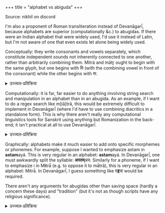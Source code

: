 +++
title = "alphabet vs abiguda"
+++

Source: nikhil on discord

I'm also a proponent of Roman transliteration instead of Devanāgarī́, because alphabets are superior (computationally &c.) to abugidas.  If there were an Indian alphabet that were widely used, I'd use it instead of Latin, but I'm not aware of one that even exists let alone being widely used.

Conceptually: they write consonants and vowels separately, which constitute independent sounds not inherently connected to one another, rather than arbitrarily combining them.  Mitrá and mātr̥ ought to begin with the same glyph, but one begins with मि (with the combining vowel in front of the consonant) while the other begins with मा.

<details><summary>उज्ज्वल-प्रतिक्रिया</summary>

svābhāvika-tvḗna (konsepcualī) ítyayáṁ śábdō dr̥ṣṭi-sāpēkṣáḥ (rilēṭiv). dēvanāgaryā́m ḗkēna lipyakṣarḗṇa (gliph-dvārā́) ḗka ēvá svara-varṇáḥ sūcyata íti tátra sundáram 🙂 . ná tú táthā rōmaka-lipāú 😕.
</details>


Computationally: it is far, far easier to do anything involving string search and manipulation in an alphabet than in an abugida.  As an example, if I want to do a regex search like m[iā]trā, this would be extremely difficult to implement in Devanāgarī́ (where I'd have to use combining diacritics in a standalone form).  This is why there aren't really any computational linguistics tools for Sanskrit using anything but Romanization in the back-end; it isn't practical at all to use Devanāgarī́.

<details><summary>उज्ज्वल-प्रतिक्रिया</summary>

kím idám ucyatē 🤷‍♂️ nikhila! saṅgáṇaṁ lípāv ā́yattaṁ ná bhavati khálu! gurukāryā́ya rōmakalipír ápi ná yujyatē 😞 . yát tú kriyátē tád varṇa-vicchēdá 👈  íti kathyatē, ná tú rōmakalipyā́ lḗkhanam íti 😂 . tátra svárāṇām udāttā-nudāttatváṁ hrasva-dīrghatváṁ, vyáñjanānām mārdava-ghōṣatva-vargādi-parijñā́naṁ ca kartavyàm bhavati. tán ná āi-ē-es-ṭī-madhyḗ darśyatē, ná ca es-el-pī-madhyḗ.

aiṣá mámābhiprāyáḥ - saṅgáṇanai (sáṁskr̥ta-viṣayai) prāyaíṇa várṇāir ná kíñcit kriyatai. taíṣāṁ guṇāíḥ prayaújanam bhavati. gunaíṣu svárāṇām udāttā-nudāttatváṁ hrasva-dīrghatváṁ, vyáñjanānām mārdava-ghōṣatva-vargā́dayaś ca santi. ná kā́pi lípir vartatai yásyām imaí víśvai pratyákṣā darśyántai. paraúkṣās tú daivanāgaryā́ṁ raumakalipāú cā́pi baudhyantai. aíkayā likhitáḥ pāṭhaú anyáyā laíkhituṁ śakyatai. táyā dŕ̥ṣṭyā samaí ubhaí.
</details>


Graphically: alphabets make it much easier to add onto specific morphemes or phonemes.  For example, suppose I wanted to emphasize astam in **astam**ayá.  This is very regular in an alphabet: **astam**ayá.  In Devanāgarī́, one must awkwardly split the syllable: **अस्तम्**अय.  Similarly for a phoneme, if I want to emphasize i in M**i**trā́ (e.g. to oppose it to mā́trā), this is very regular in an alphabet: Mitrā́.  In Devanāgarī́, I guess something like म्**इ**त्रा would be required.

There aren't any arguments for abugidas other than saving space (hardly a concern these days) and "tradition" (but it's not as though scripts have any religious significance). 

<details><summary>उज्ज्वल-प्रतिक्रिया</summary>

देवनागर्या॑ ए॑कं गुणं॑ स्मरामि यो॑ रोमकलिपौ॑ ना॑स्ति-  
अस्यां॑ लिपौ॑ ले॑खने य॑दि क॑श्चिद्दो॑षो भ॑वति त॑र्हि स॑ स्पष्ट॑तया दृश्यते।  
त॑स्येदं॑ का॑रणम्-  
उच्चारितवर्णे॑ स्वल्पे॑ना॑पि भे॑देन ले॑खने गुरु॑तरो भे॑दो जायते।  
य॑था ह्रस्व-इकार-स्थाने॑ य॑दि दीर्घ-ईकारो॑ लिख्य॑ते त॑र्हि-  
"कि", "की" इ॑ति गुरु॑र्भे॑दः।  
रोमकलिपौ॑ तु॑-  "i", "ī" इ॑ति अ॑ल्पो भे॑दः।  
दो॑षे कृते॑ न॑ स्फुटं परजञसयत।  

</details>
